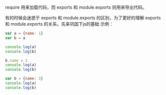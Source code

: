 
require 用来加载代码，而 exports 和 module.exports 则用来导出代码。

有的时候会迷惑于 exports 和 module.exports 的区别，为了更好的理解 exports 和 module.exports 的关系，先来巩固下js的基础 示例：

```javascript
var a = {name: 1}
var b = a

console.log(a)
console.log(b)

b.name = 2
console.log(a)
console.log(b)

var b = {name: 3}
console.log(a)
console.log(b)
```
